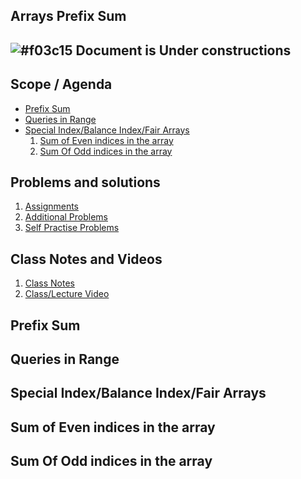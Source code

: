 

## Arrays Prefix Sum

## ![#f03c15](https://placehold.co/15x15/f03c15/f03c15.png) Document is Under constructions

## Scope / Agenda
- [Prefix Sum](#prefix-sum)
- [Queries in Range](#queries-in-range)
- [Special Index/Balance Index/Fair Arrays](#special-indexbalance-indexfair-arrays)
	1. [Sum of Even indices in the array](#sum-of-even-indices-in-the-array)
	2. [Sum Of Odd indices in the array](#sum-of-odd-indices-in-the-array)
  

## Problems and solutions

1. [Assignments]()
2. [Additional Problems]()
3. [Self Practise Problems]()

## Class Notes and Videos

1. [Class Notes](../../class_Notes/DSA%20Intermediate%20Notes/4%20Prefix%20Sum(30-08-23).pdf)
2. [Class/Lecture Video](https://www.youtube.com/watch?v=taGp_klxlKQ)


## Prefix Sum
## Queries in Range
## Special Index/Balance Index/Fair Arrays
## Sum of Even indices in the array
## Sum Of Odd indices in the array